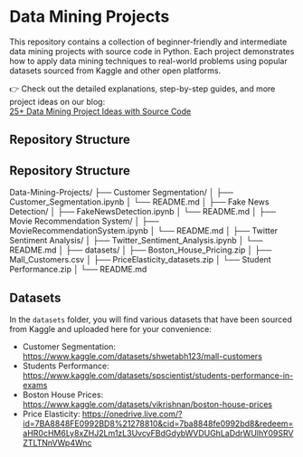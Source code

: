 # Data Mining Projects

This repository contains a collection of beginner-friendly and intermediate data mining projects with source code in Python. Each project demonstrates how to apply data mining techniques to real-world problems using popular datasets sourced from Kaggle and other open platforms.

👉 Check out the detailed explanations, step-by-step guides, and more project ideas on our blog:  
[25+ Data Mining Project Ideas with Source Code](https://www.projectpro.io/article/data-mining-projects-ideas-with-source-code/467)

## Repository Structure

## Repository Structure

Data-Mining-Projects/
├── Customer Segmentation/
│   ├── Customer_Segmentation.ipynb
│   └── README.md
│
├── Fake News Detection/
│   ├── FakeNewsDetection.ipynb
│   └── README.md
│
├── Movie Recommendation System/
│   ├── MovieRecommendationSystem.ipynb
│   └── README.md
│
├── Twitter Sentiment Analysis/
│   ├── Twitter_Sentiment_Analysis.ipynb
│   └── README.md
│
├── datasets/
│   ├── Boston_House_Pricing.zip
│   ├── Mall_Customers.csv
│   ├── PriceElasticity_datasets.zip
│   └── Student Performance.zip
│
└── README.md


## Datasets

In the `datasets` folder, you will find various datasets that have been sourced from Kaggle and uploaded here for your convenience:

- Customer Segmentation: https://www.kaggle.com/datasets/shwetabh123/mall-customers  
- Students Performance: https://www.kaggle.com/datasets/spscientist/students-performance-in-exams  
- Boston House Prices: https://www.kaggle.com/datasets/vikrishnan/boston-house-prices  
- Price Elasticity: https://onedrive.live.com/?id=7BA8848FE0992BD8%21278810&cid=7ba8848fe0992bd8&redeem=aHR0cHM6Ly8xZHJ2Lm1zL3UvcyFBdGdybWVDUGhLaDdrWUlhY09SRVZTLTNnVWp4Wnc  
